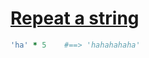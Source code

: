 [1]: https://rosettacode.org/wiki/Repeat_a_string

# [Repeat a string][1]

```ruby
'ha' * 5    #==> 'hahahahaha'
```
